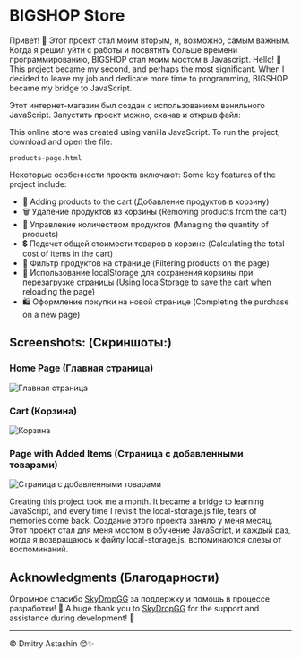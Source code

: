 # BIGSHOP Store

Привет! 🚀 Этот проект стал моим вторым, и, возможно, самым важным. Когда я решил уйти с работы и посвятить больше времени программированию, BIGSHOP стал моим мостом в Javascript.
Hello! 🚀 This project became my second, and perhaps the most significant. When I decided to leave my job and dedicate more time to programming, BIGSHOP became my bridge to JavaScript.

Этот интернет-магазин был создан с использованием ванильного JavaScript.
Запустить проект можно, скачав и открыв файл:

This online store was created using vanilla JavaScript.
To run the project, download and open the file:

``products-page.html``

Некоторые особенности проекта включают:
Some key features of the project include:

- 🛒 Adding products to the cart (Добавление продуктов в корзину)
- 🗑️ Удаление продуктов из корзины (Removing products from the cart)
- 🔢 Управление количеством продуктов (Managing the quantity of products)
- 💲 Подсчет общей стоимости товаров в корзине (Calculating the total cost of items in the cart)
- 🎯 Фильтр продуктов на странице (Filtering products on the page)
- 💼 Использование localStorage для сохранения корзины при перезагрузке страницы (Using localStorage to save the cart when reloading the page)
- 🛍️ Оформление покупки на новой странице (Completing the purchase on a new page)

## Screenshots: (Скриншоты:)

### Home Page (Главная страница)
![Главная страница](https://sun9-19.userapi.com/impg/cffdpqyml3LM_ATvj3tq9BnXZj8JJ7lBP5_ljw/OMV7qo6KK8U.jpg?size=1450x801&quality=96&sign=7dbe7fda8344f9ab767d548591093213&type=album)

### Cart (Корзина)
![Корзина](https://sun9-1.userapi.com/impg/vw2CqvYnHMND1HvbibakYeAA6dVIh4RJ-erIiA/5P1v-qvYFy0.jpg?size=724x574&quality=96&sign=dcd89af69af074ab784657f89db7ef1e&type=album)

### Page with Added Items (Страница с добавленными товарами)
![Страница с добавленными товарами](https://sun9-32.userapi.com/impg/H36w6686ME8XaYPt6RwIVojGs5pxR_GxlfCmoQ/ow1LeNdZWx0.jpg?size=713x850&quality=96&sign=16711ac0b7d6fba48d7fb3221d25e7c6&type=album)

Creating this project took me a month. It became a bridge to learning JavaScript, and every time I revisit the local-storage.js file, tears of memories come back.
Cоздание этого проекта заняло у меня месяц. Этот проект стал для меня мостом в обучение JavaScript, и каждый раз, когда я возвращаюсь к файлу local-storage.js, вспоминаются слезы от воспоминаний.

## Acknowledgments (Благодарности)

Огромное спасибо [SkyDropGG](https://github.com/SkyDropGG) за поддержку и помощь в процессе разработки! 🙌
A huge thank you to [SkyDropGG](https://github.com/SkyDropGG) for the support and assistance during development! 🙌

---
© Dmitry Astashin 😊✨
